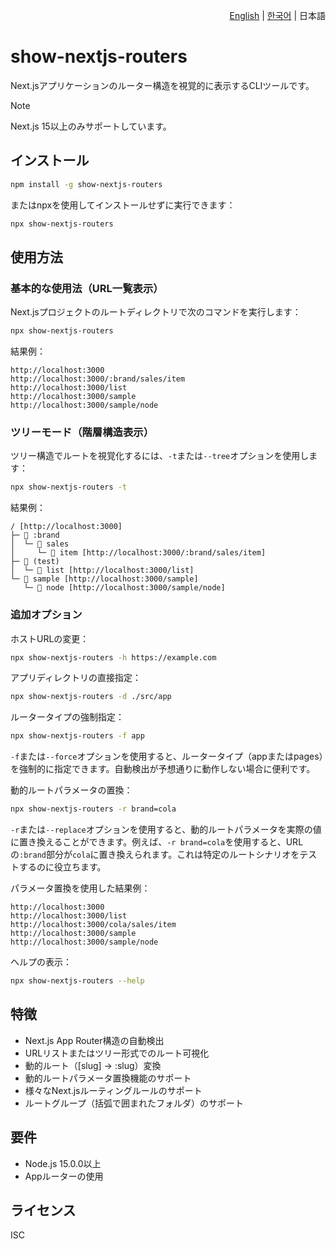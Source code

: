 <p align="right"><a href="./README.md">English</a> | <a href="./README.ko.md">한국어</a> | 日本語</p>

# show-nextjs-routers

Next.jsアプリケーションのルーター構造を視覚的に表示するCLIツールです。

> [!Note]
> Next.js 15以上のみサポートしています。

## インストール

```bash
npm install -g show-nextjs-routers
```

またはnpxを使用してインストールせずに実行できます：

```bash
npx show-nextjs-routers
```

## 使用方法

### 基本的な使用法（URL一覧表示）

Next.jsプロジェクトのルートディレクトリで次のコマンドを実行します：

```bash
npx show-nextjs-routers
```

結果例：
```
http://localhost:3000
http://localhost:3000/:brand/sales/item
http://localhost:3000/list
http://localhost:3000/sample
http://localhost:3000/sample/node
```

### ツリーモード（階層構造表示）

ツリー構造でルートを視覚化するには、`-t`または`--tree`オプションを使用します：

```bash
npx show-nextjs-routers -t
```

結果例：
```
/ [http://localhost:3000]
├─ 📁 :brand
│  └─ 📁 sales
│     └─ 📁 item [http://localhost:3000/:brand/sales/item]
├─ 📁 (test)
│  └─ 📁 list [http://localhost:3000/list]
└─ 📁 sample [http://localhost:3000/sample]
   └─ 📁 node [http://localhost:3000/sample/node]
```

### 追加オプション

ホストURLの変更：
```bash
npx show-nextjs-routers -h https://example.com
```

アプリディレクトリの直接指定：
```bash
npx show-nextjs-routers -d ./src/app
```

ルータータイプの強制指定：
```bash
npx show-nextjs-routers -f app
```
`-f`または`--force`オプションを使用すると、ルータータイプ（appまたはpages）を強制的に指定できます。自動検出が予想通りに動作しない場合に便利です。

動的ルートパラメータの置換：
```bash
npx show-nextjs-routers -r brand=cola
```
`-r`または`--replace`オプションを使用すると、動的ルートパラメータを実際の値に置き換えることができます。例えば、`-r brand=cola`を使用すると、URLの`:brand`部分が`cola`に置き換えられます。これは特定のルートシナリオをテストするのに役立ちます。

パラメータ置換を使用した結果例：
```
http://localhost:3000
http://localhost:3000/list
http://localhost:3000/cola/sales/item
http://localhost:3000/sample
http://localhost:3000/sample/node
```

ヘルプの表示：
```bash
npx show-nextjs-routers --help
```

## 特徴

- Next.js App Router構造の自動検出
- URLリストまたはツリー形式でのルート可視化
- 動的ルート（[slug] → :slug）変換
- 動的ルートパラメータ置換機能のサポート
- 様々なNext.jsルーティングルールのサポート
- ルートグループ（括弧で囲まれたフォルダ）のサポート

## 要件

- Node.js 15.0.0以上
- Appルーターの使用

## ライセンス

ISC